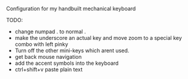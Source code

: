 Configuration for my handbuilt mechanical keyboard

TODO: 
- change numpad . to normal .
- make the underscore an actual key and move zoom to a special key combo with left pinky
- Turn off the other mini-keys which arent used.
- get back mouse navigation
- add the accent symbols into the keyboard
- ctrl+shift+v paste plain text
